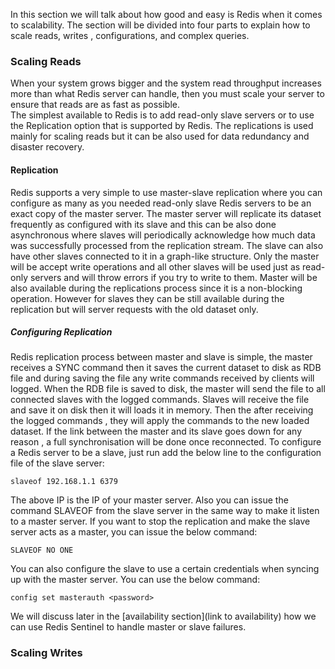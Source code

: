 In this section we will talk about how good and easy is Redis when it comes to scalability. The section will be divided into four parts to explain how to scale reads, writes , configurations, and complex queries.

### Scaling Reads

When your system grows bigger and the system read throughput increases more than what Redis server can handle, then you must scale your server to ensure that reads are as fast as possible.  The simplest available to Redis is to add read-only slave servers or to use the Replication option that is supported by Redis. The replications is used mainly for scaling reads but it can be also used for data redundancy and disaster recovery.
#### Replication 
Redis supports a very simple to use master-slave replication where you can configure as many as you needed read-only slave Redis servers to be an exact copy of the master server. The master server will replicate its dataset frequently as configured with its slave and this can be also done asynchronous where slaves will periodically acknowledge how much data was successfully processed from the replication stream. The slave can also have other slaves connected to it in a graph-like structure. Only the master will be accept write operations and all other slaves will be used just as read-only servers and will throw errors if you try to write to them. Master will be also available during the replications process since it is a non-blocking operation. However for slaves they can be still available during the replication but will server requests with the old dataset only. 
#####  Configuring Replication
Redis replication process between master and slave is simple, the master receives a SYNC command then it saves the current dataset to disk as RDB file and during saving the file any write commands received by clients will logged. When the RDB file is saved to disk, the master will send the file to all connected slaves with the logged commands. Slaves will receive the file and save it on disk then it will loads it in memory. Then the after receiving the logged commands , they will apply the commands to the new loaded dataset.  If the link between the master and its slave goes down for any reason , a full synchronisation will be done once reconnected. To configure a Redis server to be a slave, just run add the below line to the configuration file of the slave server:


````
slaveof 192.168.1.1 6379
````

The above IP is the IP of your master server. Also you can issue the command SLAVEOF from the slave server in the same way to make it listen to a master server. If you want to stop the replication and make the slave server acts as a master, you can issue the below command:

````
SLAVEOF NO ONE````You can also configure the slave to use a certain credentials when syncing up with the master server. You can use the below command:
````config set masterauth <password>````We will discuss later in the [availability section](link to availability) how we can use Redis Sentinel to handle master or slave failures. 
### Scaling Writes
